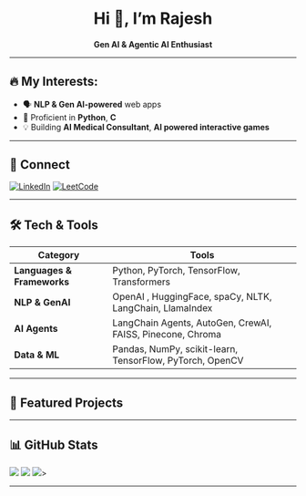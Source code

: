 <h1 align="center">Hi 👋, I’m Rajesh </h1>
<h4 align="center">Gen AI & Agentic AI Enthusiast  

---

## 🔥  My Interests:

- 🗣️  **NLP  & Gen AI-powered** web apps
- 🧠 Proficient in **Python**, **C**
- 💡 Building **AI Medical Consultant**, **AI powered interactive games**

---

## 💬 Connect

[![LinkedIn](https://img.shields.io/badge/LinkedIn-0A66C2)](https://www.linkedin.com/in/rajesh-dinda-90058b28a/)
[![LeetCode](https://img.shields.io/badge/LeetCode-FFA116)](https://leetcode.com/u/Rajesh-007/)


---

## 🛠 Tech & Tools

| **Category**      | **Tools**                                                                 |
|------------------|---------------------------------------------------------------------------|
| **Languages & Frameworks**     | Python, PyTorch, TensorFlow, Transformers    |
| **NLP & GenAI**      | OpenAI , HuggingFace, spaCy, NLTK, LangChain, LlamaIndex                          |
| **AI Agents**           | LangChain Agents, AutoGen, CrewAI, FAISS, Pinecone, Chroma                   |
| **Data & ML**     | Pandas, NumPy, scikit-learn, TensorFlow, PyTorch, OpenCV                                                |


---

## 🎯 Featured Projects


  
---


## 📊 GitHub Stats  

<img src="https://github-readme-stats.vercel.app/api?username=Arghadeepkar85&show_icons=true&theme=highcontrast&hide_border=true" />
<img src="https://github-readme-streak-stats.herokuapp.com/?user=Arghadeepkar85&theme=highcontrast&hide_border=true" />
<img src="https://github-readme-stats.vercel.app/api/top-langs/?username=Arghadeepkar85&layout=compact&theme=gruvbox&hide_border=true" />>

---
